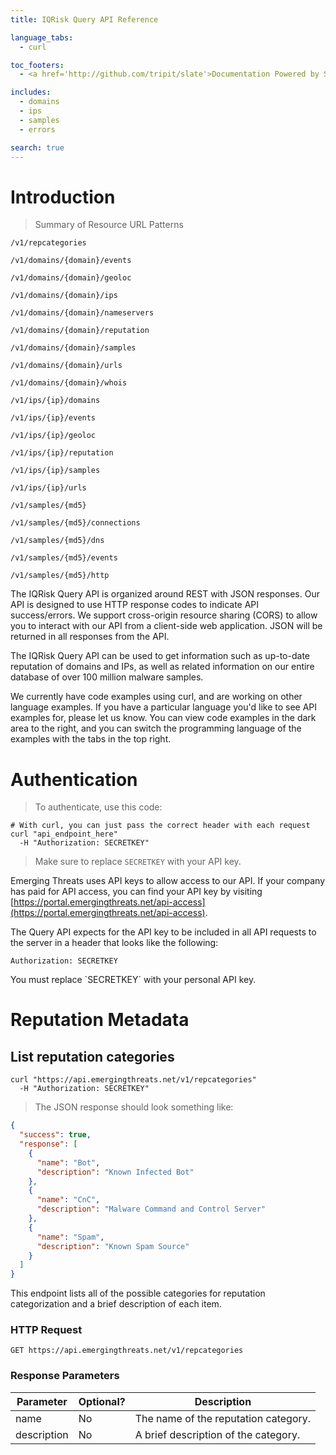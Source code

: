 ```yaml
---
title: IQRisk Query API Reference

language_tabs:
  - curl

toc_footers:
  - <a href='http://github.com/tripit/slate'>Documentation Powered by Slate</a>

includes:
  - domains
  - ips
  - samples
  - errors

search: true
---
```


# Introduction

> Summary of Resource URL Patterns

```plaintext
/v1/repcategories

/v1/domains/{domain}/events

/v1/domains/{domain}/geoloc

/v1/domains/{domain}/ips

/v1/domains/{domain}/nameservers

/v1/domains/{domain}/reputation

/v1/domains/{domain}/samples

/v1/domains/{domain}/urls

/v1/domains/{domain}/whois

/v1/ips/{ip}/domains

/v1/ips/{ip}/events

/v1/ips/{ip}/geoloc

/v1/ips/{ip}/reputation

/v1/ips/{ip}/samples

/v1/ips/{ip}/urls

/v1/samples/{md5}

/v1/samples/{md5}/connections

/v1/samples/{md5}/dns

/v1/samples/{md5}/events

/v1/samples/{md5}/http
```

The IQRisk Query API is organized around REST with JSON responses. Our API is designed to use HTTP response codes to indicate API success/errors. We support cross-origin resource sharing (CORS) to allow you to interact with our API from a client-side web application. JSON will be returned in all responses from the API.

The IQRisk Query API can be used to get information such as up-to-date reputation of domains and IPs, as well as related information on our entire database of over 100 million malware samples.

We currently have code examples using curl, and are working on other language examples. If you have a particular language you'd like to see API examples for, please let us know. You can view code examples in the dark area to the right, and you can switch the programming language of the examples with the tabs in the top right.

# Authentication

> To authenticate, use this code:

```shell
# With curl, you can just pass the correct header with each request
curl "api_endpoint_here"
  -H "Authorization: SECRETKEY"
```

> Make sure to replace `SECRETKEY` with your API key.

Emerging Threats uses API keys to allow access to our API. If your company has paid for API access, you can find your API key by visiting [https://portal.emergingthreats.net/api-access](https://portal.emergingthreats.net/api-access).

The Query API expects for the API key to be included in all API requests to the server in a header that looks like the following:

`Authorization: SECRETKEY`

<aside class="notice">
You must replace `SECRETKEY` with your personal API key.
</aside>


# Reputation Metadata

## List reputation categories

```shell
curl "https://api.emergingthreats.net/v1/repcategories"
  -H "Authorization: SECRETKEY"
```

> The JSON response should look something like:

```json
{
  "success": true,
  "response": [
    {
      "name": "Bot",
      "description": "Known Infected Bot"
    },
    {
      "name": "CnC",
      "description": "Malware Command and Control Server"
    },
    {
      "name": "Spam",
      "description": "Known Spam Source"
    }
  ]
}
```

This endpoint lists all of the possible categories for reputation categorization and a brief description of each item.

### HTTP Request

`GET https://api.emergingthreats.net/v1/repcategories`

### Response Parameters

Parameter | Optional? | Description
--------- | --------- | -----------
name | No | The name of the reputation category.
description | No | A brief description of the category.
